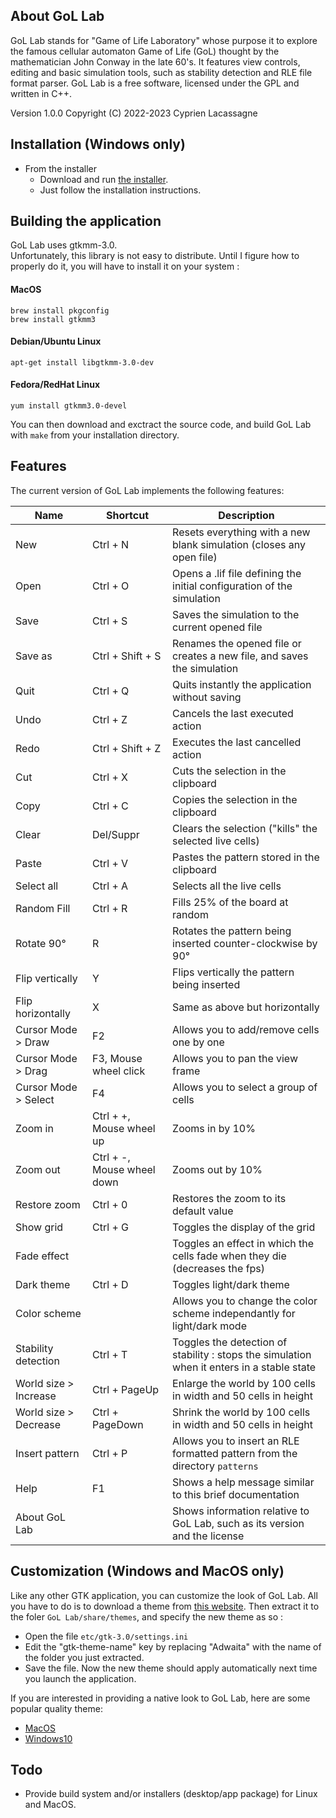 
## About GoL Lab

GoL Lab stands for "Game of Life Laboratory" whose purpose it to explore the famous cellular automaton Game of Life (GoL) thought by the mathematician John Conway in the late 60's. It features view controls, editing and basic simulation tools, such as stability detection and RLE file format parser. GoL Lab is a free software, licensed under the GPL and written in C++. 

Version 1.0.0
Copyright (C) 2022-2023 Cyprien Lacassagne   

## Installation (Windows only)

* From the installer  
  - Download and run [the installer](https://github.com/clacassa/GoL-Lab/releases/tag/v1.0.0-beta).  
  - Just follow the installation instructions.  

## Building the application

GoL Lab uses gtkmm-3.0.    
Unfortunately, this library is not easy to distribute. Until I figure how to properly do it, you will have to install it on your system :  

#### MacOS  

    brew install pkgconfig
    brew install gtkmm3  
    
#### Debian/Ubuntu Linux  

    apt-get install libgtkmm-3.0-dev  
    
#### Fedora/RedHat Linux  

    yum install gtkmm3.0-devel  
    
You can then download and exctract the source code, and build GoL Lab with `make` from your installation directory.  

## Features  

The current version of GoL Lab implements the following features:  

| Name                  | Shortcut         | Description |
| --------------------- | ---------------- | ----------- |
| New                   | Ctrl + N         | Resets everything with a new blank simulation (closes any open file) |  
| Open                  | Ctrl + O         | Opens a .lif file defining the initial configuration of the simulation |
| Save                  | Ctrl + S         | Saves the simulation to the current opened file |
| Save as               | Ctrl + Shift + S | Renames the opened file or creates a new file, and saves the simulation |
| Quit                  | Ctrl + Q         | Quits instantly the application without saving |
| Undo                  | Ctrl + Z         | Cancels the last executed action
| Redo                  | Ctrl + Shift + Z | Executes the last cancelled action
| Cut                   | Ctrl + X         | Cuts the selection in the clipboard |
| Copy                  | Ctrl + C         | Copies the selection in the clipboard |
| Clear                 | Del/Suppr        | Clears the selection ("kills" the selected live cells) |
| Paste                 | Ctrl + V         | Pastes the pattern stored in the clipboard |
| Select all            | Ctrl + A         | Selects all the live cells |
| Random Fill           | Ctrl + R         | Fills 25% of the board at random |
| Rotate 90°            | R                | Rotates the pattern being inserted counter-clockwise by 90° |
| Flip vertically       | Y                | Flips vertically the pattern being inserted |
| Flip horizontally     | X                | Same as above but horizontally |
| Cursor Mode > Draw    | F2               | Allows you to add/remove cells one by one |
| Cursor Mode > Drag    | F3, Mouse wheel click | Allows you to pan the view frame |
| Cursor Mode > Select  | F4               | Allows you to select a group of cells |
| Zoom in               | Ctrl + +, Mouse wheel up | Zooms in by 10% |
| Zoom out              | Ctrl + -, Mouse wheel down | Zooms out by 10% |
| Restore zoom          | Ctrl + 0         | Restores the zoom to its default value |
| Show grid             | Ctrl + G         | Toggles the display of the grid |
| Fade effect           |                  | Toggles an effect in which the cells fade when they die (decreases the fps) |
| Dark theme            | Ctrl + D         | Toggles light/dark theme |
| Color scheme          |                  | Allows you to change the color scheme independantly for light/dark mode |
| Stability detection   | Ctrl + T         | Toggles the detection of stability : stops the simulation when it enters in a stable state |
| World size > Increase | Ctrl + PageUp    | Enlarge the world by 100 cells in width and 50 cells in height |
| World size > Decrease | Ctrl + PageDown  | Shrink the world by 100 cells in width and 50 cells in height |
| Insert pattern        | Ctrl + P         | Allows you to insert an RLE formatted pattern from the directory `patterns` |
| Help                  | F1               | Shows a help message similar to this brief documentation |
| About GoL Lab         |                  | Shows information relative to GoL Lab, such as its version and the license |

## Customization (Windows and MacOS only)

Like any other GTK application, you can customize the look of GoL Lab. All you have to do is to download a theme from [this website](https://www.gnome-look.org/browse?cat=135). Then extract it to the foler `GoL Lab/share/themes`, and specify the new theme as so :  
 - Open the file `etc/gtk-3.0/settings.ini`
 - Edit the "gtk-theme-name" key by replacing "Adwaita" with the name of the folder you just extracted.
 - Save the file.
Now the new theme should apply automatically next time you launch the application.

If you are interested in providing a native look to GoL Lab, here are some popular quality theme:
- [MacOS](https://github.com/B00merang-Project/macOS)  
- [Windows10](https://github.com/B00merang-Project/Windows-10)

## Todo

- Provide build system and/or installers (desktop/app package) for Linux and MacOS.

